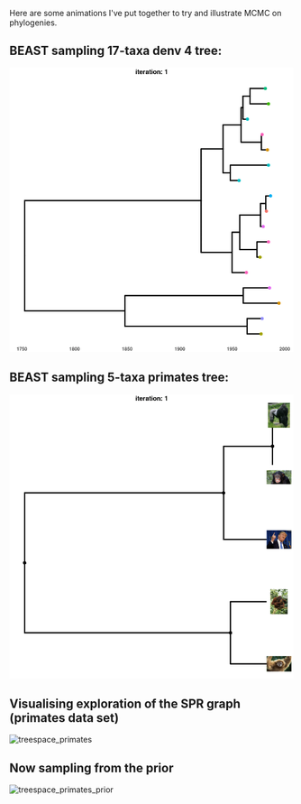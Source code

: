 Here are some animations I've put together to try and illustrate MCMC on phylogenies.
## BEAST sampling 17-taxa denv 4 tree:
![sampling_denv4](https://github.com/maxbiostat/third_year_talk/blob/master/animations/denv4/STL_10iter.gif)


## BEAST sampling 5-taxa primates tree:
![sampling_primates](https://github.com/maxbiostat/third_year_talk/blob/master/animations/primates/Primates_STL_10iter.gif)

## Visualising exploration of the SPR graph (primates data set)
![treespace_primates](https://github.com/maxbiostat/third_year_talk/blob/master/animations/primates/SPR_Graph_primates_default_20iter.gif)

## Now sampling from the prior
![treespace_primates_prior](https://github.com/maxbiostat/third_year_talk/blob/master/animations/primates/SPR_Graph_5taxa_prior_default_100iter.gif)
